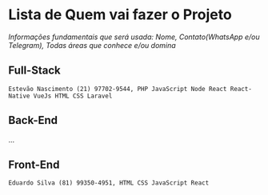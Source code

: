 # Lista de Quem vai fazer o Projeto

*Informações fundamentais que será usada: Nome, Contato(WhatsApp e/ou Telegram), Todas áreas que conhece e/ou domina*

## Full-Stack
`Estevão Nascimento (21) 97702-9544, PHP JavaScript Node React React-Native VueJs HTML CSS Laravel`

## Back-End
...

## Front-End

`Eduardo Silva (81) 99350-4951, HTML CSS JavaScript React`

